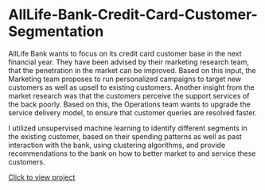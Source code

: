 # AllLife-Bank-Credit-Card-Customer-Segmentation
AllLife Bank wants to focus on its credit card customer base in the next financial year. They have been advised by their marketing research team, that the penetration in the market can be improved. Based on this input, the Marketing team proposes to run personalized campaigns to target new customers as well as upsell to existing customers. Another insight from the market research was that the customers perceive the support services of the back poorly. Based on this, the Operations team wants to upgrade the service delivery model, to ensure that customer queries are resolved faster.

I utilized unsupervised machine learning to identify different segments in the existing customer, based on their spending patterns as well as past interaction with the bank, using clustering algorithms, and provide recommendations to the bank on how to better market to and service these customers.

[Click to view project](https://github.com/chidiokeke2/AllLife-Bank-Credit-Card-Customer-Segmentation/blob/main/ALL_Life%20Bank%20Credit%20card%20customer%20segmentation.ipynb)
